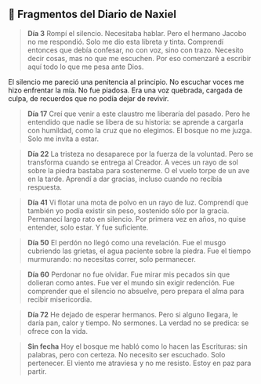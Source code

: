 ## 📓 Fragmentos del Diario de Naxiel

> **Día 3**
> Rompí el silencio. Necesitaba hablar. Pero el hermano Jacobo no me respondió. Solo me dio esta libreta y tinta. Comprendí entonces que debía confesar, no con voz, sino con trazo. Necesito decir cosas, mas no que me escuchen. Por eso comenzaré a escribir aquí todo lo que me pesa ante Dios.

El silencio me pareció una penitencia al principio. No escuchar voces me hizo enfrentar la mía. No fue piadosa. Era una voz quebrada, cargada de culpa, de recuerdos que no podía dejar de revivir.

> **Día 17**
> Creí que venir a este claustro me liberaría del pasado. Pero he entendido que nadie se libera de su historia: se aprende a cargarla con humildad, como la cruz que no elegimos. El bosque no me juzga. Solo me invita a estar.

> **Día 22**
> La tristeza no desaparece por la fuerza de la voluntad. Pero se transforma cuando se entrega al Creador. A veces un rayo de sol sobre la piedra bastaba para sostenerme. O el vuelo torpe de un ave en la tarde. Aprendí a dar gracias, incluso cuando no recibía respuesta.

> **Día 41**
> Vi flotar una mota de polvo en un rayo de luz. Comprendí que también yo podía existir sin peso, sostenido sólo por la gracia. Permanecí largo rato en silencio. Por primera vez en años, no quise entender, solo estar. Y fue suficiente.

> **Día 50**
> El perdón no llegó como una revelación. Fue el musgo cubriendo las grietas, el agua paciente sobre la piedra. Fue el tiempo murmurando: no necesitas correr, solo permanecer.

> **Día 60**
> Perdonar no fue olvidar. Fue mirar mis pecados sin que dolieran como antes. Fue ver el mundo sin exigir redención. Fue comprender que el silencio no absuelve, pero prepara el alma para recibir misericordia.

> **Día 72**
> He dejado de esperar hermanos. Pero si alguno llegara, le daría pan, calor y tiempo. No sermones. La verdad no se predica: se ofrece con la vida.

> **Sin fecha**
> Hoy el bosque me habló como lo hacen las Escrituras: sin palabras, pero con certeza. No necesito ser escuchado. Solo pertenecer. El viento me atraviesa y no me resisto. Estoy en paz para partir.
